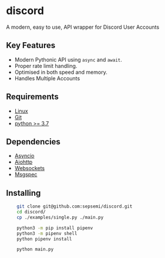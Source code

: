 discord
==========
A modern, easy to use, API wrapper for Discord User Accounts


Key Features
-------------
- Modern Pythonic API using ``async`` and ``await``.
- Proper rate limit handling.
- Optimised in both speed and memory.
- Handles Multiple Accounts

Requirements
-------------
- [Linux](https://www.debian.org/)
- [Git](https://git-scm.com/)
- [python >= 3.7](https://www.python.org/downloads/release/python-370/)

Dependencies
-------------
- [Asyncio](https://docs.python.org/3/library/asyncio.html)
- [Aiohttp](https://docs.aiohttp.org/en/stable/)
- [Websockets](https://websockets.readthedocs.io/en/stable/faq/asyncio.html)
- [Msgspec](https://jcristharif.com/msgspec/)

Installing
-------------
```bash
    git clone git@github.com:sepsemi/discord.git
    cd discord/
    cp ./examples/single.py ./main.py

    python3 -m pip install pipenv
    python3 -m pipenv shell
    python pipenv install

    python main.py
````


